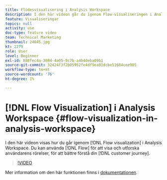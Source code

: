 ```yaml
---
title: Flödesvisualisering i Analysis Workspace
description: I den här videon går du igenom Flow-visualiseringen i Analysis Workspace. Du kan använda Flow för att visa och utforska användarrörelser och bättre förstå kundresan.
feature: Visualiseringar
topics: null
activity: use
doc-type: feature video
team: Technical Marketing
thumbnail: 24045.jpg
kt: 2279
role: User
level: Beginner
exl-id: 888fec4a-308d-4a05-9c7b-a4b4deba09b1
source-git-commit: 32424f3f2b05952fe4df9ea91dcbe51684cee905
workflow-type: tm+mt
source-wordcount: '76'
ht-degree: 1%

---
```


# [!DNL Flow Visualization] i Analysis Workspace {#flow-visualization-in-analysis-workspace}

I den här videon visas hur du går igenom [!DNL Flow visualization] i Analysis Workspace. Du kan använda [!DNL Flow] för att visa och utforska användarens rörelser, för att bättre förstå din [!DNL customer journey].

>[!VIDEO](https://video.tv.adobe.com/v/24045/?quality=12)

Mer information om den här funktionen finns i [dokumentationen](https://marketing.adobe.com/resources/help/en_US/analytics/analysis-workspace/flow.html).

